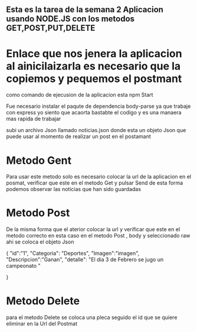 ## Esta es la tarea de la semana 2 Aplicacion usando NODE.JS con los metodos GET,POST,PUT,DELETE

# Enlace que nos jenera la aplicacion al ainicilaizarla []( "http://localhost:3000" ) es necesario que la copiemos y pequemos el postmant
 como comando de ejecusion de la aplicacion esta npm Start

Fue necesario instalar el paqute de dependencia body-parse ya que trabaje con express yo siento que acaorta
 bastabte el codigo y es una manaera mas rapida de trabajar

subi un archivo Json llamado noticias.json donde esta un objeto Json que puede usar al momento de realizar un post en el postamant 


# Metodo Gent 
Para usar este metodo solo es necesario colocar la url de la aplicacion en el posmat, verificar que este en el metodo Get y pulsar Send de esta forma podemos observar las noticias que han sido guardadas

# Metodo Post

De la misma forma que el aterior colocar la url y verificar que este en el metodo correcto en esta caso en el metodo Post , body y seleccionado raw ahi se coloca el objeto Json 

{
    "id":"1",
    "Categoria": "Deportes",
    "Imagen":"imagen",
    "Descripcion":"Ganan",
    "detalle": "El dia 3 de Febrero se jugo un campeonato  "

}

# Metodo Delete
 
 para el metodo Delete se coloca una pleca seguido el id que se quiere eliminar en la Url del Postmat

